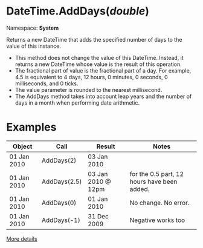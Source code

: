 # DateTime.AddDays(*double*)
Namespace: **System**

Returns a new DateTime that adds the specified number of days to the value of this instance.
- This method does not change the value of this DateTime. Instead, it returns a new DateTime whose value is the result of this operation.
- The fractional part of value is the fractional part of a day. For example, 4.5 is equivalent to 4 days, 12 hours, 0 minutes, 0 seconds, 0 milliseconds, and 0 ticks.
- The value parameter is rounded to the nearest millisecond.
- The AddDays method takes into account leap years and the number of days in a month when performing date arithmetic.

# Examples

|Object|Call|Result|Notes|
|---|---|---|---|
| 01 Jan 2010  | AddDays(2)  | 03 Jan 2010|
| 01 Jan 2010  | AddDays(2.5)  | 03 Jan 2010 @ 12pm| for the 0.5 part, 12 hours have been added.|
| 01 Jan 2010  | AddDays(0)  | 01 Jan 2010| No change. No error.|
| 01 Jan 2010  | AddDays(-1)  | 31 Dec 2009| Negative works too|

[More details](https://docs.microsoft.com/en-us/dotnet/api/system.datetime.adddays)
